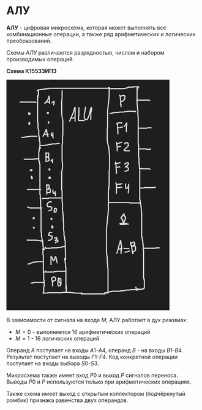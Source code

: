 # АЛУ

**АЛУ** - цифровая микросхема, которая может выполнять все комбинационные операции, а также ряд арифметических и логических преобразований.

Схемы АЛУ различаются разрядностью, числом и набором производимых операций.

**Схема К15533ИП3**

![Pasted image 20240315100223.png](../../Pasted%20image%2020240315100223.png#)

В зависимости от сигнала на входе $M$, АЛУ работает в дух режимах:

- $M=0$ - выполняется 16 арифметических операций
- $M=1$ - 16 логических операций

Операнд $A$ поступает на входы $A1$-$A4$, операнд $B$ - на входы $B1$-$B4$. Результат поступает на выходы $F1$-$F4$. Код конкретной операции поступает на входы выбора $S0$-$S3$.

Микросхема также имеет вход $P0$ и выход $P$ сигналов переноса. Выводы $P0$ и $P$ используются только при арифметических операциях.

Также схема имеет выход с открытым коллектором (подчёркнутый ромбик) признака равенства двух операндов.

